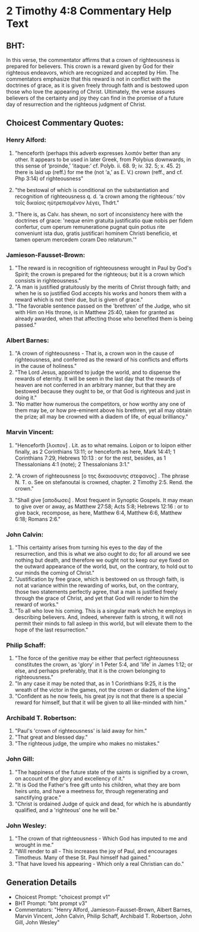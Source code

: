 # 2 Timothy 4:8 Commentary Help Text

## BHT:
In this verse, the commentator affirms that a crown of righteousness is prepared for believers. This crown is a reward given by God for their righteous endeavors, which are recognized and accepted by Him. The commentators emphasize that this reward is not in conflict with the doctrines of grace, as it is given freely through faith and is bestowed upon those who love the appearing of Christ. Ultimately, the verse assures believers of the certainty and joy they can find in the promise of a future day of resurrection and the righteous judgment of Christ.

## Choicest Commentary Quotes:
### Henry Alford:
1. "henceforth (perhaps this adverb expresses λοιπόν better than any other. It appears to be used in later Greek, from Polybius downwards, in this sense of ‘proinde,’ ‘itaque:’ cf. Polyb. ii. 68. 9; iv. 32. 5; x. 45. 2) there is laid up (reff.) for me the (not ‘a,’ as E. V.) crown (reff., and cf. Php 3:14) of righteousness"

2. "the bestowal of which is conditional on the substantiation and recognition of righteousness q. d. ‘a crown among the righteous:’ τὸν τοῖς δικαίοις ηὐτρεπισμένον λέγει, Thdrt."

3. "There is, as Calv. has shewn, no sort of inconsistency here with the doctrines of grace: 'neque enim gratuita justificatio quæ nobis per fidem confertur, cum operum remuneratione pugnat quin potius rite conveniunt ista duo, gratis justificari hominem Christi beneficio, et tamen operum mercedem coram Deo relaturum.'"

### Jamieson-Fausset-Brown:
1. "The reward is in recognition of righteousness wrought in Paul by God's Spirit; the crown is prepared for the righteous; but it is a crown which consists in righteousness." 
2. "A man is justified gratuitously by the merits of Christ through faith; and when he is so justified God accepts his works and honors them with a reward which is not their due, but is given of grace."
3. "The favorable sentence passed on the 'brethren' of the Judge, who sit with Him on His throne, is in Matthew 25:40, taken for granted as already awarded, when that affecting those who benefited them is being passed."

### Albert Barnes:
1. "A crown of righteousness - That is, a crown won in the cause of righteousness, and conferred as the reward of his conflicts and efforts in the cause of holiness."
2. "The Lord Jesus, appointed to judge the world, and to dispense the rewards of eternity. It will be seen in the last day that the rewards of heaven are not conferred in an arbitrary manner, but that they are bestowed because they ought to be, or that God is righteous and just in doing it."
3. "No matter how numerous the competitors, or how worthy any one of them may be, or how pre-eminent above his brethren, yet all may obtain the prize; all may be crowned with a diadem of life, of equal brilliancy."

### Marvin Vincent:
1. "Henceforth [λοιπον] . Lit. as to what remains. Loipon or to loipon either finally, as 2 Corinthians 13:11; or henceforth as here, Mark 14:41; 1 Corinthians 7:29, Hebrews 10:13 : or for the rest, besides, as 1 Thessalonians 4:1 (note); 2 Thessalonians 3:1." 

2. "A crown of righteousness [ο της δικαιοσυνης στεφανος] . The phrase N. T. o. See on stefanoutai is crowned, chapter. 2 Timothy 2:5. Rend. the crown." 

3. "Shall give [αποδωσει] . Most frequent in Synoptic Gospels. It may mean to give over or away, as Matthew 27:58; Acts 5:8; Hebrews 12:16 : or to give back, recompose, as here, Matthew 6:4, Matthew 6:6, Matthew 6:18; Romans 2:6."

### John Calvin:
1. "This certainty arises from turning his eyes to the day of the resurrection, and this is what we also ought to do; for all around we see nothing but death, and therefore we ought not to keep our eye fixed on the outward appearance of the world, but, on the contrary, to hold out to our minds the coming of Christ." 
2. "Justification by free grace, which is bestowed on us through faith, is not at variance within the rewarding of works, but, on the contrary, those two statements perfectly agree, that a man is justified freely through the grace of Christ, and yet that God will render to him the reward of works."
3. "To all who love his coming. This is a singular mark which he employs in describing believers. And, indeed, wherever faith is strong, it will not permit their minds to fall asleep in this world, but will elevate them to the hope of the last resurrection."

### Philip Schaff:
1. "The force of the genitive may be either that perfect righteousness constitutes the crown, as 'glory' in 1 Peter 5:4, and 'life' in James 1:12; or else, and perhaps preferably, that it is the crown belonging to righteousness."
2. "In any case it may be noted that, as in 1 Corinthians 9:25, it is the wreath of the victor in the games, not the crown or diadem of the king."
3. "Confident as he now feels, his great joy is not that there is a special reward for himself, but that it will be given to all like-minded with him."

### Archibald T. Robertson:
1. "Paul's 'crown of righteousness' is laid away for him." 
2. "That great and blessed day." 
3. "The righteous judge, the umpire who makes no mistakes."

### John Gill:
1. "The happiness of the future state of the saints is signified by a crown, on account of the glory and excellency of it."
2. "It is God the Father's free gift unto his children, what they are born heirs unto, and have a meetness for, through regenerating and sanctifying grace."
3. "Christ is ordained Judge of quick and dead, for which he is abundantly qualified, and a 'righteous' one he will be."

### John Wesley:
1. "The crown of that righteousness - Which God has imputed to me and wrought in me." 
2. "Will render to all - This increases the joy of Paul, and encourages Timotheus. Many of these St. Paul himself had gained." 
3. "That have loved his appearing - Which only a real Christian can do."


## Generation Details
- Choicest Prompt: "choicest prompt v1"
- BHT Prompt: "bht prompt v3"
- Commentators: "Henry Alford, Jamieson-Fausset-Brown, Albert Barnes, Marvin Vincent, John Calvin, Philip Schaff, Archibald T. Robertson, John Gill, John Wesley"
